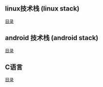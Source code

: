 

## linux技术栈 (linux stack)

[目录](./linux/SUMMARY.md)

## android 技术栈 (android stack)

[目录](./android/SUMMARY.md)

## C语言

[目录](./C/SUMMARY.md)

